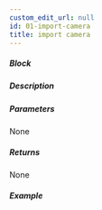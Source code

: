 ```yaml
---
custom_edit_url: null
id: 01-import-camera
title: import camera
---
```


##### Block

<!-- image -->

##### Description

<!-- description -->

##### Parameters

None <!-- image -->

##### Returns

None

##### Example

<!-- image -->
